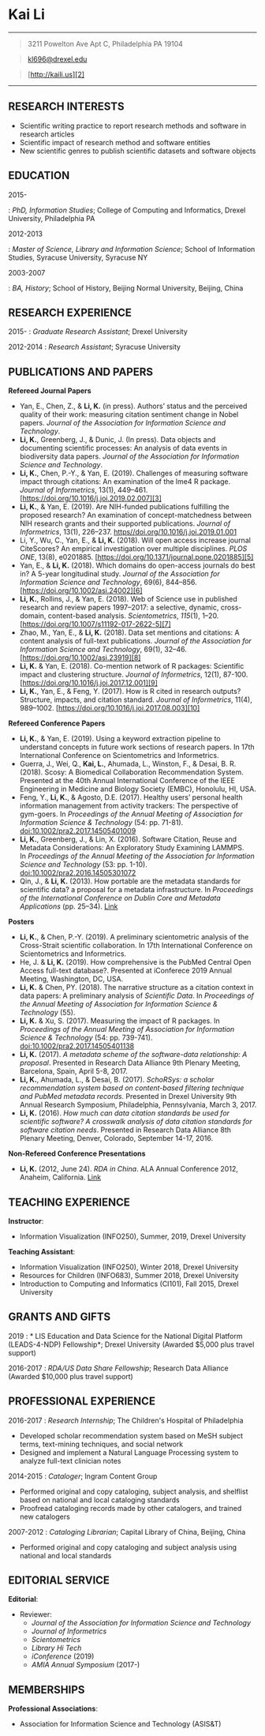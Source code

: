 
Kai Li
=============

---- 

> 3211 Powelton Ave Apt C, Philadelphia PA 19104

> [kl696@drexel.edu][1]

> [http://kaili.us][2]

---- 

RESEARCH INTERESTS
---- 

* Scientific writing practice to report research methods and software in research articles
* Scientific impact of research method and software entities
* New scientific genres to publish scientific datasets and software objects

EDUCATION
---- 

2015-

:  *PhD, Information Studies*; College of Computing and Informatics, Drexel University, Philadelphia PA

2012-2013

:  *Master of Science, Library and Information Science*; School of Information Studies, Syracuse University, Syracuse NY

2003-2007

:  *BA, History*; School of History, Beijing Normal University, Beijing, China

RESEARCH EXPERIENCE
---- 

2015-
:  *Graduate Research Assistant*; Drexel University

2012-2014
:  *Research Assistant*; Syracuse University

PUBLICATIONS AND PAPERS
---- 

**Refereed Journal Papers**

* Yan, E., Chen, Z., & **Li, K.** (in press). Authors’ status and the perceived quality of their work: measuring citation sentiment change in Nobel papers. *Journal of the Association for Information Science and Technology*.
* **Li, K.**, Greenberg, J., & Dunic, J. (In press). Data objects and documenting scientific processes: An analysis of data events in biodiversity data papers. *Journal of the Association for Information Science and Technology*.
* **Li, K.**, Chen, P.-Y., & Yan, E. (2019). Challenges of measuring software impact through citations: An examination of the lme4 R package. *Journal of Informetrics*, 13(1), 449–461. [https://doi.org/10.1016/j.joi.2019.02.007][3]
* **Li, K.**, & Yan, E. (2019). Are NIH-funded publications fulfilling the proposed research? An examination of concept-matchedness between NIH research grants and their supported publications. *Journal of Informetrics*, 13(1), 226–237. [https//doi.org/10.1016/j.joi.2019.01.001][4]
* Li, Y., Wu, C., Yan, E., & **Li, K.** (2018). Will open access increase journal CiteScores? An empirical investigation over multiple disciplines. *PLOS ONE*, 13(8), e0201885. [https://doi.org/10.1371/journal.pone.0201885][5]
* Yan, E., & **Li, K.** (2018). Which domains do open-access journals do best in? A 5-year longitudinal study. *Journal of the Association for Information Science and Technology*, 69(6), 844–856. [https://doi.org/10.1002/asi.24002][6]
* **Li, K.**, Rollins, J., & Yan, E. (2018). Web of Science use in published research and review papers 1997–2017: a selective, dynamic, cross-domain, content-based analysis. *Scientometrics*, *115*(1), 1–20. [https://doi.org/10.1007/s11192-017-2622-5][7]
* Zhao, M., Yan, E., & **Li, K.** (2018). Data set mentions and citations: A content analysis of full-text publications. *Journal of the Association for Information Science and Technology*, 69(1), 32–46. [https://doi.org/10.1002/asi.23919][8]
* **Li, K.** & Yan, E. (2018). Co-mention network of R packages: Scientific impact and clustering structure. *Journal of Informetrics*, 12(1), 87-100. [https://doi.org/10.1016/j.joi.2017.12.001][9]
* **Li, K.**, Yan, E., & Feng, Y. (2017). How is R cited in research outputs? Structure, impacts, and citation standard. *Journal of Informetrics*, 11(4), 989–1002. [https://doi.org/10.1016/j.joi.2017.08.003][10]

**Refereed Conference Papers**

* **Li, K.**, & Yan, E. (2019). Using a keyword extraction pipeline to understand concepts in future work sections of research papers. In 17th International Conference on Scientometrics and Informetrics.
* Guerra, J., Wei, Q., **Kai, L.**, Ahumada, L., Winston, F., & Desai, B. R. (2018). Scosy: A Biomedical Collaboration Recommendation System. Presented at the 40th Annual International Conference of the IEEE Engineering in Medicine and Biology Society (EMBC), Honolulu, HI, USA.
* Feng, Y., **Li, K.**, & Agosto, D.E. (2017). Healthy users’ personal health information management from activity trackers: The perspective of gym-goers. In *Proceedings of the Annual Meeting of Association for Information Science & Technology* (54: pp. 71-81). [doi:10.1002/pra2.2017.14505401009][11]
* **Li, K.**, Greenberg, J., & Lin, X. (2016). Software Citation, Reuse and Metadata Considerations: An Exploratory Study Examining LAMMPS. In *Proceedings of the Annual Meeting of the Association for Information Science and Technology* (53: pp. 1-10). [doi:10.1002/pra2.2016.14505301072][12]
* Qin, J., & **Li, K.** (2013). How portable are the metadata standards for scientific data? a proposal for a metadata infrastructure. In *Proceedings of the International Conference on Dublin Core and Metadata Applications* (pp. 25–34). [Link][13]

**Posters**

* **Li, K.**, & Chen, P.-Y. (2019). A preliminary scientometric analysis of the Cross-Strait scientific collaboration. In 17th International Conference on Scientometrics and Informetrics.
* He, J. & **Li, K.** (2019). How comprehensive is the PubMed Central Open Access full-text database?. Presented at iConferece 2019 Annual Meeting, Washington, DC, USA.
* **Li, K.** & Chen, PY. (2018). The narrative structure as a citation context in data papers: A preliminary analysis of *Scientific Data*. In *Proceedings of the Annual Meeting of Association for Information Science & Technology* (55). 
* **Li, K.** & Xu, S. (2017). Measuring the impact of R packages. In *Proceedings of the Annual Meeting of Association for Information Science & Technology* (54: pp. 739-741). [doi:10.1002/pra2.2017.14505401138][14]
* **Li, K.** (2017). *A metadata scheme of the software-data relationship: A proposal*. Presented in Research Data Alliance 9th Plenary Meeting, Barcelona, Spain, April 5-8, 2017.
* **Li, K.**, Ahumada, L., & Desai, B. (2017). *SchoRSys: a scholar recommendation system based on content-based filtering technique and PubMed metadata records*. Presented in Drexel University 9th Annual Research Symposium, Philadelphia, Pennsylvania, March 3, 2017.
* **Li, K.** (2016). *How much can data citation standards be used for scientific software? A crosswalk analysis of data citation standards for software citation needs*. Presented in Research Data Alliance 8th Plenary Meeting, Denver, Colorado, September 14-17, 2016.

**Non-Refereed Conference Presentations**

* **Li, K.** (2012, June 24). *RDA in China*. ALA Annual Conference 2012, Anaheim, California. [Link][15]

TEACHING EXPERIENCE
---- 

**Instructor**:

* Information Visualization (INFO250), Summer, 2019, Drexel University

**Teaching Assistant**:

* Information Visualization (INFO250), Winter 2018, Drexel University
* Resources for Children (INFO683), Summer 2018, Drexel University
* Introduction to Computing and Informatics (CI101), Fall 2015, Drexel University

GRANTS AND GIFTS
---- 

2019
:  * LIS Education and Data Science for the National Digital Platform (LEADS-4-NDP) Fellowship*; Drexel University (Awarded $5,000 plus travel support)

2016-2017
:  *RDA/US Data Share Fellowship*; Research Data Alliance (Awarded $10,000 plus travel support)

PROFESSIONAL EXPERIENCE
---- 

2016-2017
: *Research Internship*; The Children's Hospital of Philadelphia

* Developed scholar recommendation system based on MeSH subject terms, text-mining techniques, and social network
* Designed and implement a Natural Language Processing system to analyze full-text clinician notes

2014-2015
:  *Cataloger*; Ingram Content Group

* Performed original and copy cataloging, subject analysis, and shelflist based on national and local cataloging standards
* Proofread cataloging records made by other catalogers, and trained new catalogers

2007-2012
:  *Cataloging Librarian*; Capital Library of China, Beijing, China

* Performed original and copy cataloging and subject analysis using national and local standards

EDITORIAL SERVICE
---- 

**Editorial**: 

* Reviewer: 
	* *Journal of the Association for Information Science and Technology* 
	* *Journal of Informetrics* 
	* *Scientometrics*
	* *Library Hi Tech*
	* *iConference* (2019)
	* *AMIA Annual Symposium* (2017-)

MEMBERSHIPS
---- 
**Professional Associations**:

* Association for Information Science and Technology (ASIS&T)

[1]:	mailto:kl696@drexel.edu
[2]:	http://kaili.us
[3]:	https://doi.org/10.1016/j.joi.2019.02.007
[4]:	https://doi.org/10.1016/j.joi.2019.01.001
[5]:	https://doi.org/10.1371/journal.pone.0201885
[6]:	https://doi.org/10.1002/asi.24002
[7]:	https://doi.org/10.1007/s11192-017-2622-5
[8]:	https://doi.org/10.1002/asi.23919
[9]:	https://doi.org/10.1016/j.joi.2017.12.001
[10]:	https://doi.org/10.1016/j.joi.2017.08.003
[11]:	http://onlinelibrary.wiley.com/doi/10.1002/pra2.2017.14505401009/full
[12]:	https://dl.acm.org/citation.cfm?id=3017519
[13]:	http://dcpapers.dublincore.org/pubs/article/viewFile/3670/1893
[14]:	http://onlinelibrary.wiley.com/doi/10.1002/pra2.2017.14505401138/full
[15]:	http://www.slideshare.net/islanderlee/rda-in-china
